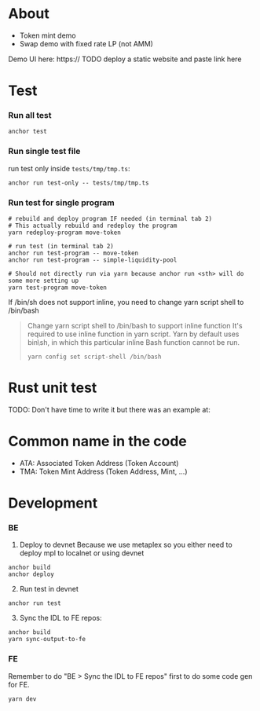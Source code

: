 # About
- Token mint demo
- Swap demo with fixed rate LP (not AMM)

Demo UI here: https:// TODO deploy a static website and paste link here

# Test
### Run all test
```
anchor test
```

### Run single test file
run test only inside `tests/tmp/tmp.ts`:
```
anchor run test-only -- tests/tmp/tmp.ts
```

### Run test for single program
```
# rebuild and deploy program IF needed (in terminal tab 2)
# This actually rebuild and redeploy the program
yarn redeploy-program move-token

# run test (in terminal tab 2)
anchor run test-program -- move-token
anchor run test-program -- simple-liquidity-pool

# Should not directly run via yarn because anchor run <sth> will do some more setting up
yarn test-program move-token
```

If /bin/sh does not support inline, you need to change yarn script shell to /bin/bash
> Change yarn script shell to /bin/bash to support inline function
> It's required to use inline function in yarn script.
> Yarn by default uses bin\sh, in which this particular inline Bash function cannot be run.
>
> ```
> yarn config set script-shell /bin/bash
> ```

# Rust unit test
TODO: Don't have time to write it but there was an example at:

# Common name in the code
- ATA: Associated Token Address (Token Account)
- TMA: Token Mint Address (Token Address, Mint, ...)

# Development
### BE
1. Deploy to devnet
Because we use metaplex so you either need to deploy mpl to localnet or using devnet
```
anchor build
anchor deploy
```

2. Run test in devnet
```
anchor run test
```

3. Sync the IDL to FE repos:
```
anchor build
yarn sync-output-to-fe
```

### FE
Remember to do "BE > Sync the IDL to FE repos" first to do some code gen for FE.

```
yarn dev
```
